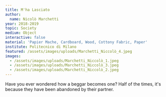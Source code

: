```yaml
---
title: M'ha Lasciato
author:
  name: Nicolò Marchetti
year: 2018-2019
topic: Society
medium: Object
interactive: false
material: 'Papier Mache, Cardboard, Wood, Cottony Fabric, Paper'
institute: Politecnico di Milano
featured: /assets/images/uploads/Marchetti_Niccolò_4.jpeg
images:
  - /assets/images/uploads/Marchetti_Niccolò_1.jpeg
  - /assets/images/uploads/Marchetti_Niccolò_3.jpeg
  - /assets/images/uploads/Marchetti_Niccolò_2.jpeg
---
```

Have you ever wondered how a beggar becomes one? Half of the times, it's because they have been abandoned by their partner. 
